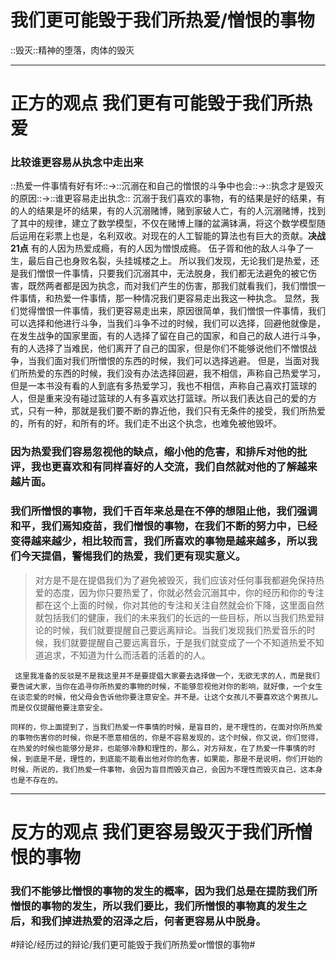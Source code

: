 # 我们更可能毁于我们所热爱/憎恨的事物
::毁灭::精神的堕落，肉体的毁灭
- - - -
# 正方的观点 我们更有可能毁于我们所热爱
### 比较谁更容易从执念中走出来
::热爱一件事情有好有坏::->::沉溺在和自己的憎恨的斗争中也会::->::执念才是毁灭的原因::->::谁更容易走出执念::
沉溺于我们喜欢的事物，有的结果是好的结果，有的人的结果是坏的结果，有的人沉溺赌博，赌到家破人亡，有的人沉溺赌博，找到了其中的规律，建立了数学模型，不仅在赌博上赚的盆满钵满，将这个数学模型随后运用在彩票上也是，名利双收。对现在的人工智能的算法也有巨大的贡献。**决战21点**
有的人因为热爱成瘾，有的人因为憎恨成瘾。
伍子胥和他的敌人斗争了一生，最后自己也身败名裂，头挂城楼之上。
所以我们发现，无论我们是热爱，还是我们憎恨一件事情，只要我们沉溺其中，无法脱身，我们都无法避免的被它伤害，既然两者都是因为执念，而对我们产生的伤害，那我们就看我们，我们憎恨一件事情，和热爱一件事情，那一种情况我们更容易走出我这一种执念。
显然，我们觉得憎恨一件事情，我们更容易走出来，原因很简单，我们憎恨一件事情，我们可以选择和他进行斗争，当我们斗争不过的时候，我们可以选择，回避他就像是，在发生战争的国家里面，有的人选择了留在自己的国家，和自己的敌人进行斗争，有的人选择了当难民，他们离开了自己的国家，但是你们不能够说他们不憎恨战争，当我们面对我们所憎恨的东西的时候，我们可以选择逃避。
但是，当面对我们所热爱的东西的时候，我们没有办法选择回避，我不相信，声称自己热爱学习，但是一本书没有看的人到底有多热爱学习，我也不相信，声称自己喜欢打篮球的人，但是重来没有碰过篮球的人有多喜欢达打篮球。所以我们表达自己的爱的方式，只有一种，那就是我们要不断的靠近他，我们只有无条件的接受，我们所热爱的，所有的好，和所有的坏。我们走不出这个执念，也难免被他毁坏。

### 因为热爱我们容易忽视他的缺点，缩小他的危害，和排斥对他的批评，我也更喜欢和有同样喜好的人交流，我们自然就对他的了解越来越片面。

### 我们所憎恨的事物，我们千百年来总是在不停的想阻止他，我们强调和平，我们焉知疫苗，我们憎恨的事物，在我们不断的努力中，已经变得越来越少，相比较而言，我们所喜欢的事物是越来越多，所以我们今天提倡，警惕我们的热爱，我们更有现实意义。
> 对方是不是在提倡我们为了避免被毁灭，我们应该对任何事我都避免保持热爱的态度，因为你只要热爱了，你就必然会沉溺其中，你的经历和你的专注都在这个上面的时候，你对其他的专注和关注自然就会价下降，这里面自然就包括我们的健康，我们的未来我们的长远的一些目标，所以当我们热爱辩论的时候，我们就要提醒自己要远离辩论。当我们发现我们热爱音乐的时候，我们就要提醒自己要远离音乐，于是我们就变成了一个不知道热爱不知道追求，不知道为什么而活着的活着的的人。  
```付
 这里我准备的反驳是不是我这里并不是要提倡大家要去选择做一个，无欲无求的人，而是我们要告诫大家，当你在追寻你所热爱的事物的时候，不能够忽视他对你的影响，就好像，一个女生在谈恋爱的时候，他父母会告诉他你要注意安全。并不是。让这个女孩儿不要喜欢这个男孩儿。而是仅仅提醒他要注意安全。
```
```付反驳
同样的，你上面提到了，当我们热爱一件事情的时候，是盲目的，是不理性的，在面对你所热爱的事物伤害你的时候，你是不愿意相信的，你是不容易发现的，这个时候，你又说，你们觉得，在热爱的时候也能够分是非，也能够冷静和理性的，那么，对方辩友，在了热爱一件事情的时候，到底是不是，理性的，到底能不能看出他对你的危害，如果能，那是不是说明，你们开始的时候，所说的，我们热爱一件事物，会因为盲目而毁灭自己，会因为不理性而毁灭自己，这本身也是不存在的。
```

- - - -
# 反方的观点 我们更容易毁灭于我们所憎恨的事物
### 我们不能够比憎恨的事物的发生的概率，因为我们总是在提防我们所憎恨的事物的发生，所以我们要比，我们所憎恨的事物真的发生之后，和我们掉进热爱的沼泽之后，何者更容易从中脱身。


#辩论/经历过的辩论/我们更可能毁于我们所热爱or憎恨的事物#